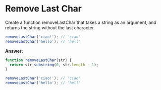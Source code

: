# Remove Last Char

Create a function removeLastChar that takes a string as an argument, and returns the string without the last character.



```js
removeLastChar('ciao!'); // 'ciao'
removeLastChar('hello'); // 'hell'
```

**Answer:**

```js
function removeLastChar(str) {
  return str.substring(0, str.length - 1);
}

removeLastChar('ciao!'); // 'ciao'
removeLastChar('hello'); // 'hell'
```